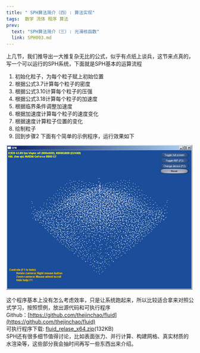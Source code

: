```yaml
---
title: " SPH算法简介（四）: 算法实现"
tags:  数学 流体 程序 算法
prev:
  text: "SPH算法简介（三）: 光滑核函数"
  link: SPH003.md
---
```

上几节，我们推导出一大推复杂无比的公式，似乎有点纸上谈兵，这节来点真的，写一个可以运行的SPH系统，下面就是SPH基本的运算流程

 1. 初始化粒子，为每个粒子赋上初始位置
 2. 根据公式3.7计算每个粒子的密度
 3. 根据公式3.10计算每个粒子的压强
 4. 根据公式3.18计算每个粒子的加速度
 5. 根据临界条件调整加速度
 6. 根据加速度计算每个粒子的速度变化
 7. 根据速度计算粒子位置的变化
 8. 绘制粒子
 9. 回到步骤2
下面有个简单的示例程序，运行效果如下

![](/images/2014/08/sph_45.jpg)

这个程序基本上没有怎么考虑效率，只是让系统跑起来，所以比较适合拿来对照公式学习，按照惯例，放出源代码和可执行程序  
Github：[https://github.com/thejinchao/fluid](https://github.com/thejinchao/fluid)  
可执行程序下载: [fluid_relase_x64.zip](https://github.com/thejinchao/fluid/releases/download/v1.0/fluid_relase_x64.zip)(132KB)  
SPH还有很多细节值得讨论，比如表面张力、并行计算、构建网格、真实材质的水渲染等，这些部分我会抽时间再写一些东西出来介绍。  
